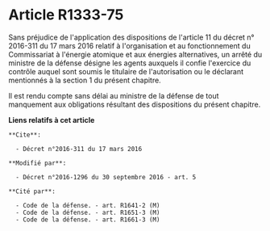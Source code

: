 # Article R1333-75

Sans préjudice de l'application des dispositions de l'article 11 du décret n° 2016-311 du 17 mars 2016 relatif à
l'organisation et au fonctionnement du Commissariat à l'énergie atomique et aux énergies alternatives, un arrêté du ministre
de la défense désigne les agents auxquels il confie l'exercice du contrôle auquel sont soumis le titulaire de l'autorisation
ou le déclarant mentionnés à la section 1 du présent chapitre. 

Il est rendu compte sans délai au ministre de la défense de tout manquement aux obligations résultant des dispositions du
présent chapitre.

**Liens relatifs à cet article**

	**Cite**:

	  - Décret n°2016-311 du 17 mars 2016

	**Modifié par**:

	  - Décret n°2016-1296 du 30 septembre 2016 - art. 5

	**Cité par**:

	  - Code de la défense. - art. R1641-2 (M)
	  - Code de la défense. - art. R1651-3 (M)
	  - Code de la défense. - art. R1661-3 (M)
